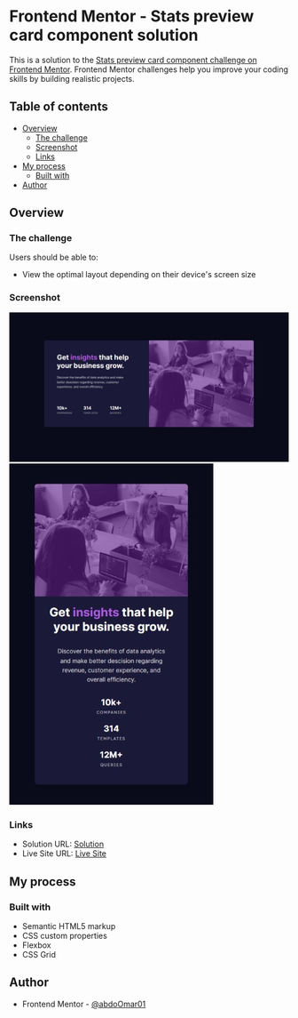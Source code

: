 # Frontend Mentor - Stats preview card component solution

This is a solution to the [Stats preview card component challenge on Frontend Mentor](https://www.frontendmentor.io/challenges/stats-preview-card-component-8JqbgoU62). Frontend Mentor challenges help you improve your coding skills by building realistic projects. 

## Table of contents

- [Overview](#overview)
  - [The challenge](#the-challenge)
  - [Screenshot](#screenshot)
  - [Links](#links)
- [My process](#my-process)
  - [Built with](#built-with)
- [Author](#author)

## Overview

### The challenge

Users should be able to:

- View the optimal layout depending on their device's screen size

### Screenshot

![](./screenshot.jpeg)
![](./screenshot_mobile.jpeg)

### Links

- Solution URL: [Solution](https://www.frontendmentor.io/solutions/stats-preview-card-yznPOyFwUX)
- Live Site URL: [Live Site](https://abdoomar01.github.io/statspreview/)

## My process

### Built with

- Semantic HTML5 markup
- CSS custom properties
- Flexbox
- CSS Grid

## Author

- Frontend Mentor - [@abdoOmar01](https://www.frontendmentor.io/profile/abdoOmar01)